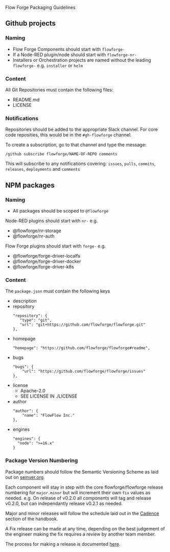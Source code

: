 Flow Forge Packaging Guidelines

## Github projects 

### Naming

- Flow Forge Components should start with `flowforge-`
- If a Node-RED plugin/node should start with `flowforge-nr-`
- Installers or Orchestration projects are named without the leading `flowforge-` e.g. `installer` or `helm`

### Content

All Git Repositories must contain the following files:

 - README.md
 - LICENSE

### Notifications

Repositories should be added to the appropriate Slack channel. For core code reposities,
this would be in the `#gh-flowforge` channel.

To create a subscription, go to that channel and type the message:

```
/github subscribe flowforge/NAME-OF-REPO comments
```

This will subscribe to any notifications covering: `issues`, `pulls`, `commits`, `releases`, `deployments` and `comments`

## NPM packages

### Naming

- All packages should be scoped to `@flowforge`

Node-RED plugins should start with `nr-` e.g. 
 - @flowforge/nr-storage
 - @flowforge/nr-auth

Flow Forge plugins should start with `forge-` e.g.

 - @flowforge/forge-driver-localfs
 - @flowforge/forge-driver-docker
 - @flowforge/forge-driver-k8s

### Content

The `package.json` must contain the following keys

 - description
 - repository
     ```
     "repository": {
        "type": "git",
        "url": "git+https://github.com/flowforge/flowforge.git"
    },
    ```
 - homepage
    ```
    "homepage": "https://github.com/flowforge/flowforge#readme",
    ```
 - bugs
    ```
    "bugs": {
        "url": "https://github.com/flowforge/flowforge/issues"
    },
    ```
 - license
   - Apache-2.0
   - SEE LICENSE IN ./LICENSE
 - author
    ```
    "author": {
        "name": "FlowFlow Inc."
    },
    ```
 - engines
    ```
    "engines": {
      "node": ">=16.x"
    }
    ```
 
### Package Version Numbering

Package numbers should follow the Semantic Versioning Scheme as laid out on [semver.org](https://semver.org/).

Each component will stay in step with the core flowforge/flowforge release numbering for `major.minor` but will increment their own `fix` values as needed. e.g. On release of v0.2.0 all components will tag and release v0.2.0, but can independantly release v0.2.1 as needed.

Major and minor releases will follow the schedule laid out in the [Cadence](index.md#cadence) section of the handbook.

A Fix release can be made at any time, depending on the best judgement of the engineer making the fix requires a review by another team member.

The process for making a release is documented [here](../development/packaging.md).